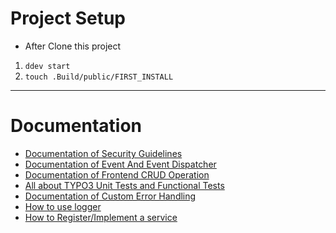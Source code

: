 # Project Setup
* After Clone this project

1. `ddev start`
2. `touch .Build/public/FIRST_INSTALL`

---

# Documentation

* [Documentation of Security Guidelines](Documentation/SecurityGuidelines/Guidelines.md)
* [Documentation of Event And Event Dispatcher](Documentation/Event/EventandEventDispatcher.md)
* [Documentation of Frontend CRUD Operation](Documentation/FrontendCRUDOprations/CRUD.md)
* [All about TYPO3 Unit Tests and Functional Tests](Documentation/PHPUnitTest/PHPUnitTest.md)
* [Documentation of Custom Error Handling](Documentation/ErrorHandling/ErrorHandling.md)
* [How to use logger](Documentation/Logging/Logging.md)
* [How to Register/Implement a service](Documentation/Service/Service.md)
